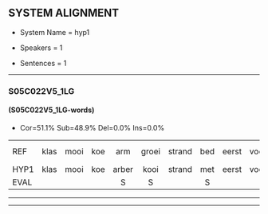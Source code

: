 
## SYSTEM ALIGNMENT

- System Name = hyp1

- Speakers = 1

- Sentences = 1

---

### S05C022V5_1LG

#### (S05C022V5_1LG-words)

- Cor=51.1%	Sub=48.9%	Del=0.0%	Ins=0.0%

|  |  |  |  |  |  |  |  |  |  |  |  |  |  |  |  |  |  |  |  |  |  |  |  |  |  |  |  |  |  |  |  |  |  |  |  |  |  |  |  |  |  |  |  |  |  |  |  |
|:--- |:---:|:---:|:---:|:---:|:---:|:---:|:---:|:---:|:---:|:---:|:---:|:---:|:---:|:---:|:---:|:---:|:---:|:---:|:---:|:---:|:---:|:---:|:---:|:---:|:---:|:---:|:---:|:---:|:---:|:---:|:---:|:---:|:---:|:---:|:---:|:---:|:---:|:---:|:---:|:---:|:---:|:---:|:---:|:---:|:---:|:---:|:---:|
| REF | klas | mooi | koe | arm | groei | strand | bed | eerst | voor | draai | sjaal | herfst | duur | straat | leeuw | clown | *(koe) | *t | *(hoe) | hoek | krant | hout | vriend | gauw | chips | groen | feest | reis | jas | huis | paard | * | * | vijf | * | muts | nieuw | kind | bang | *(hoog) | oog | zacht | schoen | plas | neus | knoop | plank |
| HYP1 | klas | mooi | koe | arber | kooi | strand | met | eerst | voor | draai | ual | herfst | duur | straat | leeuw | klan | kco | h | hoe | hoek | kreant | hout | vringend | vow | ships | groner | feest | reis | jas | ras | paart | va | u | vif | mu | muts | neu | kind | mar | hoog | oog | zecht | schoen | plas | neus | knoop | plank |
| EVAL |  |  |  | S | S |  | S |  |  |  | S |  |  |  |  | S | S | S | S |  | S |  | S | S | S | S |  |  |  | S | S | S | S | S | S |  | S |  | S | S |  | S |  |  |  |  |  |
---

---
